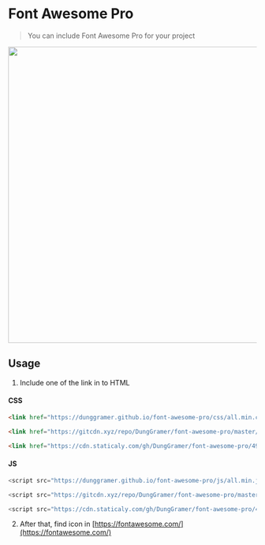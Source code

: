 # Font Awesome Pro
> You can include Font Awesome Pro for your project 

<p align="center">
  <img width="600" src="https://fontawesome.com/images/open-graph.png">
</p>

## Usage
1. Include one of the link in to HTML
#### CSS
 ```html
 <link href="https://dunggramer.github.io/font-awesome-pro/css/all.min.css" rel="stylesheet" type="text/css" />
 ```
 ```html
<link href="https://gitcdn.xyz/repo/DungGramer/font-awesome-pro/master/css/all.min.css" rel="stylesheet" type="text/css"/>
```
```html
<link href="https://cdn.staticaly.com/gh/DungGramer/font-awesome-pro/498e/css/all.min.css" rel="stylesheet" type="text/css" />
```
#### JS
```js
<script src="https://dunggramer.github.io/font-awesome-pro/js/all.min.js" defer></script>
```
```js
<script src="https://gitcdn.xyz/repo/DungGramer/font-awesome-pro/master/js/all.min.js" defer></script>
```
```js
<script src="https://cdn.staticaly.com/gh/DungGramer/font-awesome-pro/498e/js/all.min.js" defer></script>
```
2. After that, find icon in [https://fontawesome.com/](https://fontawesome.com/)
